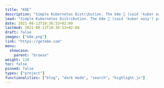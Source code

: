 ```yaml
---
title: "K8E"
description: "Simple Kubernetes Distribution. The k8e 🚀 (said 'kuber easy') project builds on upstream project K3s as codebase, remove Edge/IoT features and extend enterprise features with best practices."
lead: "Simple Kubernetes Distribution. The k8e 🚀 (said 'kuber easy') project builds on upstream project K3s as codebase, remove Edge/IoT features and extend enterprise features with best practices."
date: 2021-08-13T10:36:53+02:00
lastmod: 2021-08-13T10:36:53+02:00
draft: false
images: ["k8e.png"]
link: "https://getk8e.com"
menu:
  showcase:
    parent: "browse"
weight: 110
toc: false
pinned: false
types: ["project"]
functionalities: ["blog", "dark mode", "search", "highlight.js"]
---
```

